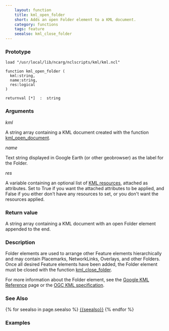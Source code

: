 ```yaml
---
    layout: function
    title: kml_open_folder
    short: Adds an open Folder element to a KML document.
    category: functions  
    tags: feature
    seealso: kml_close_folder
---
```


### Prototype

<pre><code>load "/usr/local/lib/ncarg/nclscripts/kml/kml.ncl"

function kml_open_folder (
  kml:string,
  name:string,
  res:logical
)

returnval [*]  :  string
</code></pre>

### Arguments
*kml*

A string array containing a KML document created with the function [kml_open_document](functions/kml_open_document.html).

*name*

Text string displayed in Google Earth (or other geobrowser) as the label for the Folder.

*res*

A variable containing an optional list of [KML resources](resources), attached as attributes. Set to True if you want the attached attributes to be applied, and False if you either don't have any resources to set, or you don't want the resources applied.

### Return value

A string array containing a KML document with an open Folder element appended to the end.

### Description

Folder elements are used to arrange other Feature elements hierarchically and may contain Placemarks, NetworkLinks, Overlays, and other Folders. Once all desired Feature elements have been added, the Folder element must be closed with the function [kml_close_folder](functions/kml_close_folder.html). 

For more information about the Folder element, see the [Google KML Reference](https://developers.google.com/kml/documentation/kmlreference#folder) page or the [OGC KML specification](http://www.opengeospatial.org/standards/kml/).

### See Also

{% for seealso in page.seealso %}
[{{seealso}}](functions/{{seealso}}.html)
{% endfor %}

### Examples

